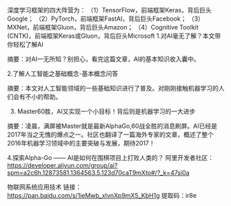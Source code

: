 深度学习框架的四大阵营为：
（1）TensorFlow，前端框架Keras，背后巨头Google；
（2）PyTorch，前端框架FastAI，背后巨头Facebook；
（3）MXNet，前端框架Gluon，背后巨头Amazon；
（4）Cognitive Toolkit (CNTK)，前端框架Keras或Gluon，背后巨头Microsoft
1.对AI毫无了解？本文带你轻松了解AI

摘要：对AI一无所知？别担心，看完这篇文章，AI的基本知识收入囊中。

2.了解人工智能之基础概念-基本概念问答

摘要：本文对人工智能领域的一些基础知识进行了普及。对刚刚接触机器学习的人们会有不小的帮助。

3. Master60胜，AI又实现一个小目标！背后则是机器学习的一大进步

摘要：凌晨，满屏被Master就是最新AlphaGo,60战全胜的消息刷屏。AI已经是2017年当之无愧的爆点之一。社区也翻译了一篇海外专家的文章，概述了整个2016年机器学习领域中的主要突破与发展，期待2017！

4.探索Alpha-Go —— AI是如何在围棋项目上打败人类的？
阿里开发者社区：
https://developer.aliyun.com/group/ai?spm=a2c6h.12873581.1364563.5.123d70caT9mXto#/?_k=47si0a

物联网系统应用技术
链接：https://pan.baidu.com/s/1ieMwb_xIvnXp9mX5_KbH1g 
提取码：ir8e 
 
